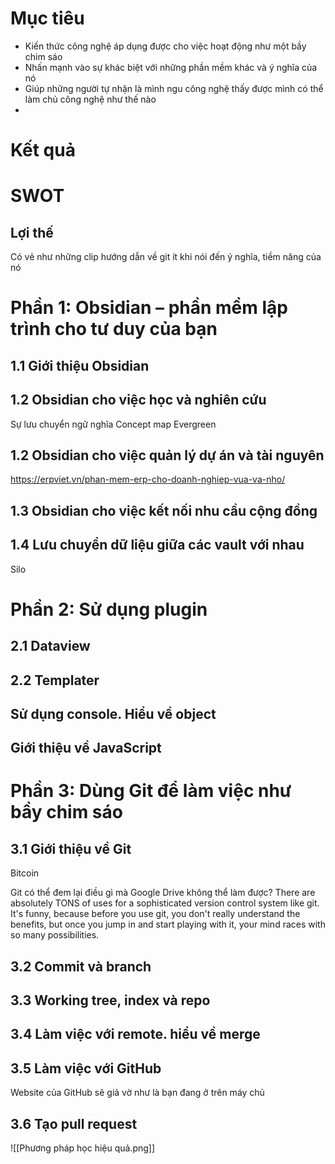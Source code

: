# Mục tiêu
- Kiến thức công nghệ áp dụng được cho việc hoạt động như một bầy chim sáo
- Nhấn mạnh vào sự khác biệt với những phần mềm khác và ý nghĩa của nó
- Giúp những người tự nhận là mình ngu công nghệ thấy được mình có thể làm chủ công nghệ như thế nào
- 
# Kết quả

# SWOT
## Lợi thế
Có vẻ như những clip hướng dẫn về git ít khi nói đến ý nghĩa, tiềm năng của nó

# Phần 1: Obsidian – phần mềm lập trình cho tư duy của bạn
## 1.1 Giới thiệu Obsidian
## 1.2 Obsidian cho việc học và nghiên cứu
Sự lưu chuyển ngữ nghĩa
Concept map
Evergreen
## 1.2 Obsidian cho việc quản lý dự án và tài nguyên
https://erpviet.vn/phan-mem-erp-cho-doanh-nghiep-vua-va-nho/
## 1.3 Obsidian cho việc kết nối nhu cầu cộng đồng
## 1.4 Lưu chuyển dữ liệu giữa các vault với nhau
Silo

# Phần 2: Sử dụng plugin
## 2.1 Dataview 
## 2.2 Templater
## Sử dụng console. Hiểu về object  
## Giới thiệu về JavaScript

# Phần 3: Dùng Git để làm việc như bầy chim sáo
## 3.1 Giới thiệu về Git
Bitcoin

Git có thể đem lại điều gì mà Google Drive không thể làm được?
There are absolutely TONS of uses for a sophisticated version control system like git. It's funny, because before you use git, you don't really understand the benefits, but once you jump in and start playing with it, your mind races with so many possibilities. 
## 3.2 Commit và branch
## 3.3 Working tree, index và repo
## 3.4 Làm việc với remote. hiểu về merge
## 3.5 Làm việc với GitHub
Website của GitHub sẽ giả vờ như là bạn đang ở trên máy chủ
## 3.6 Tạo pull request
![[Phương pháp học hiệu quả.png]]
